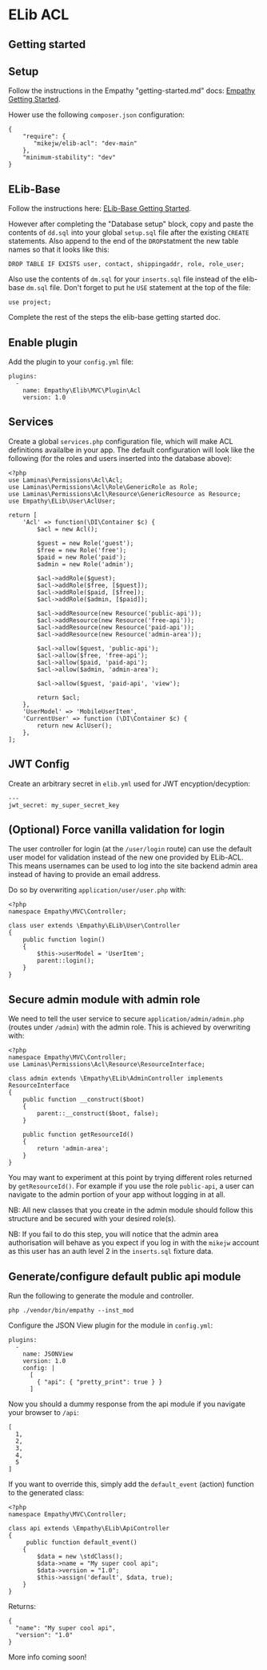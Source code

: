 

ELib ACL
===

Getting started
---

Setup
---

Follow the instructions in the Empathy "getting-started.md" docs:
[Empathy Getting Started](https://github.com/mikejw/empathy/blob/master/docs/getting-started.md).

Hower use the following `composer.json` configuration:

    {
        "require": {
           "mikejw/elib-acl": "dev-main"
        },
        "minimum-stability": "dev"
    }


ELib-Base
---
Follow the instructions here:
[ELib-Base Getting Started](https://github.com/mikejw/elib-base/blob/master/docs/getting-started.md).

However after completing the "Database setup" block, copy and paste the contents of `dd.sql` into your
global `setup.sql` file after the existing `CREATE` statements.  Also append to the end of the `DROP`statment
the new table names so that it looks like this:

    DROP TABLE IF EXISTS user, contact, shippingaddr, role, role_user;    

Also use the contents of `dm.sql` for your `inserts.sql` file instead of the elib-base `dm.sql` file. 
Don't forget to put he `USE` statement at the top of the file:

    use project;

Complete the rest of the steps the elib-base getting started doc.


Enable plugin
---
Add the plugin to your `config.yml` file:

    plugins:
      - 
        name: Empathy\Elib\MVC\Plugin\Acl
        version: 1.0


Services
---

Create a global `services.php` configuration file, which will make ACL definitions availalbe in your app.  The default
configuration will look like the following (for the roles and users inserted into the database above):


    <?php
    use Laminas\Permissions\Acl\Acl;
    use Laminas\Permissions\Acl\Role\GenericRole as Role;
    use Laminas\Permissions\Acl\Resource\GenericResource as Resource;
    use Empathy\ELib\User\AclUser;

    return [
        'Acl' => function(\DI\Container $c) {
            $acl = new Acl();

            $guest = new Role('guest');
            $free = new Role('free');
            $paid = new Role('paid');
            $admin = new Role('admin');

            $acl->addRole($guest);
            $acl->addRole($free, [$guest]);
            $acl->addRole($paid, [$free]);
            $acl->addRole($admin, [$paid]);

            $acl->addResource(new Resource('public-api'));
            $acl->addResource(new Resource('free-api'));
            $acl->addResource(new Resource('paid-api'));
            $acl->addResource(new Resource('admin-area'));
            
            $acl->allow($guest, 'public-api');
            $acl->allow($free, 'free-api');        
            $acl->allow($paid, 'paid-api');
            $acl->allow($admin, 'admin-area');

            $acl->allow($guest, 'paid-api', 'view');

            return $acl;
        },
        'UserModel' => 'MobileUserItem',
        'CurrentUser' => function (\DI\Container $c) {
            return new AclUser();
        },
    ];


JWT Config
--

Create an arbitrary secret in `elib.yml` used for JWT encyption/decyption:

    ---
    jwt_secret: my_super_secret_key



(Optional) Force vanilla validation for login
---
The user controller for login (at the `/user/login` route) can use the default user model for validation instead of the new one provided by ELib-ACL.  
This means usernames can be used to log into the site backend admin area instead of having to provide an email address.

Do so by overwriting `application/user/user.php` with:
 
    <?php
    namespace Empathy\MVC\Controller;

    class user extends \Empathy\ELib\User\Controller
    {
        public function login()
        {
            $this->userModel = 'UserItem';
            parent::login();
        }    
    }


Secure admin module with admin role
---
We need to tell the user service to secure `application/admin/admin.php` (routes under `/admin`) with the admin role.  This is achieved by overwriting with:

    <?php
    namespace Empathy\MVC\Controller;
    use Laminas\Permissions\Acl\Resource\ResourceInterface;

    class admin extends \Empathy\ELib\AdminController implements ResourceInterface
    {
        public function __construct($boot)
        {
            parent::__construct($boot, false);
        }

        public function getResourceId()
        {
            return 'admin-area';
        }
    }

You may want to experiment at this point by trying different roles returned by `getResourceId()`.  For example if you use the role `public-api`, 
a user can navigate to the admin portion of your app without logging in at all.

NB:  All new classes that you create in the admin module should follow this structure and be secured with your desired role(s).

NB:  If you fail to do this step, you will notice that the admin area authorisation will behave as you expect if you log in with the `mikejw` account as this user has an auth level 2 in the `inserts.sql` fixture data.


Generate/configure default public api module
---

Run the following to generate the module and controller.

    php ./vendor/bin/empathy --inst_mod
    
    
Configure the JSON View plugin for the module in `config.yml`:

    plugins:
      -
        name: JSONView
        version: 1.0
        config: |
          [
            { "api": { "pretty_print": true } }
          ]

Now you should a dummy response from the api module if you navigate your browser to `/api`:

    [
      1,
      2,
      3,
      4,
      5
    ]


If you want to override this, simply add the `default_event` (action) function to the generated class:

    <?php
    namespace Empathy\MVC\Controller;

    class api extends \Empathy\ELib\ApiController
    {
         public function default_event()
        {
            $data = new \stdClass();
            $data->name = "My super cool api";
            $data->version = "1.0";
            $this->assign('default', $data, true);
        }
    }

Returns:

    {
      "name": "My super cool api",
      "version": "1.0"
    }



More info coming soon!

